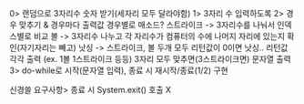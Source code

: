 0> 랜덤으로 3자리수 숫자 받기(세자리 모두 달라야함) 
1> 3자리 수 입력하도록 
2> 경우 맞추기 & 경우마다 출력값
    경우별로 매소드?
        스트라이크 -> 3자리수를 나눠서 인덱스별로 비교
        볼 -> 3자리수 나누고 각 자리수가 컴퓨터의 수에 나머지 자리에 있는지 확인(자기자리는 빼고)
        낫싱 -> 스트라이크, 볼 두개 모두 리턴값이 0이면 낫싱..
    리턴값 각각 출력 (ex. 1볼 1스트라이크 등등)
    3자리 모두 맞추면(3스트라이크면) 문자열 출력 
3> do-while로 시작(문자열 입력), 종료 시 재시작/종료(1/2) 구현

신경쓸 요구사항>
    종료 시 System.exit() 호출 X
    